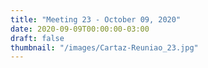 ```yaml
---
title: "Meeting 23 - October 09, 2020"
date: 2020-09-09T00:00:00-03:00
draft: false
thumbnail: "/images/Cartaz-Reuniao_23.jpg"
---
```


